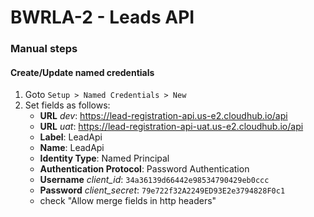 # BWRLA-2 - Leads API

### Manual steps

#### Create/Update named credentials 
1. Goto `Setup > Named Credentials > New`
2. Set fields as follows:
    - **URL** *dev*: https://lead-registration-api.us-e2.cloudhub.io/api
    - **URL** *uat*: https://lead-registration-api-uat.us-e2.cloudhub.io/api
    - **Label**: LeadApi
    - **Name**: LeadApi
    - **Identity Type**: Named Principal
    - **Authentication Protocol**: Password Authentication
    - **Username** *client_id*: `34a36139d66442e98534790429eb0ccc` 
    - **Password** *client_secret*: `79e722f32A2249ED93E2e3794828F0c1` 
    - check "Allow merge fields in http headers"

